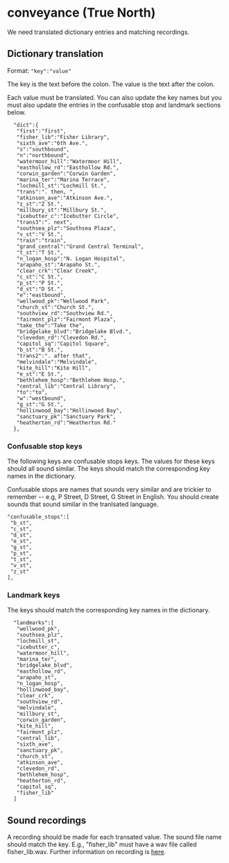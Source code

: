 # conveyance (True North)
We need translated dictionary entries and matching recordings.

## Dictionary translation
Format:
```"key":"value"```

The key is the text before the colon. The value is the text after the colon.

Each value must be translated. You can also update the key names but you must also update the entries in the confusable stop and landmark sections below.

```
  "dict":{
   "first":"first",
   "fisher_lib":"Fisher Library",
   "sixth_ave":"6th Ave.",
   "s":"southbound",
   "n":"northbound",
   "watermoor_hill":"Watermoor Hill",
   "easthollow_rd":"Easthollow Rd.",
   "corwin_garden":"Corwin Garden",
   "marina_ter":"Marina Terrace",
   "lochmill_st":"Lochmill St.",
   "trans":". then, ",
   "atkinson_ave":"Atkinson Ave.",
   "z_st":"Z St.",
   "millbury_st":"Millbury St.",
   "icebutter_c":"Icebutter Circle",
   "trans3":". next",
   "southsea_plz":"Southsea Plaza",
   "v_st":"V St.",
   "train":"train",
   "grand_central":"Grand Central Terminal",
   "t_st":"T St.",
   "n_logan_hosp":"N. Logan Hospital",
   "arapaho_st":"Arapaho St.",
   "clear_crk":"Clear Creek",
   "c_st":"C St.",
   "p_st":"P St.",
   "d_st":"D St.",
   "e":"eastbound",
   "wellwood_pk":"Wellwood Park",
   "church_st":"Church St.",
   "southview_rd":"Southview Rd.",
   "fairmont_plz":"Fairmont Plaza",
   "take_the":"Take the",
   "bridgelake_blvd":"Bridgelake Blvd.",
   "clevedon_rd":"Clevedon Rd.",
   "capitol_sq":"Capitol Square",
   "b_st":"B St.",
   "trans2":". after that",
   "melvindale":"Melvindale",
   "kite_hill":"Kite Hill",
   "e_st":"E St.",
   "bethlehem_hosp":"Bethlehem Hosp.",
   "central_lib":"Central Library",
   "to":"to",
   "w":"westbound",
   "g_st":"G St.",
   "hollinwood_bay":"Hollinwood Bay",
   "sanctuary_pk":"Sanctuary Park",
   "heatherton_rd":"Heatherton Rd."
  },
```

### Confusable stop keys
The following keys are confusable stops keys. The values for these keys should all sound similar. The keys should match the corresponding key names in the dictionary.

Confusable stops are names that sounds very similar and are trickier to remember -- e.g, P Street, D Street, G Street in English. You should create sounds that sound similar in the tranlsated language. 
```
"confusable_stops":[
 "b_st",
 "c_st",
 "d_st",
 "e_st",
 "g_st",
 "p_st",
 "t_st",
 "v_st",
 "z_st"
],
```
### Landmark keys
The keys should match the corresponding key names in the dictionary.

```
  "landmarks":[
   "wellwood_pk",
   "southsea_plz",
   "lochmill_st",
   "icebutter_c",
   "watermoor_hill",
   "marina_ter",
   "bridgelake_blvd",
   "easthollow_rd",
   "arapaho_st",
   "n_logan_hosp",
   "hollinwood_bay",
   "clear_crk",
   "southview_rd",
   "melvindale",
   "millbury_st",
   "corwin_garden",
   "kite_hill",
   "fairmont_plz",
   "central_lib",
   "sixth_ave",
   "sanctuary_pk",
   "church_st",
   "atkinson_ave",
   "clevedon_rd",
   "bethlehem_hosp",
   "heatherton_rd",
   "capitol_sq",
   "fisher_lib"
  ]
```
## Sound recordings
  A recording should be made for each transated value. The sound file name should match the key.
  E.g., "fisher_lib" must have a wav file called fisher_lib.wav.
  Further information on recording is [here](recording_instr.md).
